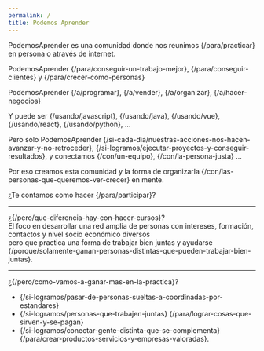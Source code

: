 ```yaml
---
permalink: /
title: Podemos Aprender
---
```


PodemosAprender es una comunidad donde nos reunimos {/para/practicar} en persona o através de internet.

PodemosAprender {/para/conseguir-un-trabajo-mejor}, {/para/conseguir-clientes} y {/para/crecer-como-personas} 

PodemosAprender {/a/programar}, {/a/vender}, {/a/organizar}, {/a/hacer-negocios}     

Y puede ser 
{/usando/javascript}, {/usando/java}, {/usando/vue}, {/usando/react}, {/usando/python}, ...

Pero sólo PodemosAprender
{/si-cada-dia/nuestras-acciones-nos-hacen-avanzar-y-no-retroceder}, {/si-logramos/ejecutar-proyectos-y-conseguir-resultados}, y conectamos {/con/un-equipo}, {/con/la-persona-justa} ...

Por eso creamos esta comunidad y la forma de organizarla {/con/las-personas-que-queremos-ver-crecer} en mente.

¿Te contamos como hacer {/para/participar}?

---

¿{/pero/que-diferencia-hay-con-hacer-cursos}?  
El foco en desarrollar una red amplia de personas 
con intereses, formación, contactos y nivel socio económico diversos  
pero que practica una forma de trabajar bien juntas y ayudarse  
{/porque/solamente-ganan-personas-distintas-que-pueden-trabajar-bien-juntas}.

---

¿{/pero/como-vamos-a-ganar-mas-en-la-practica}?  
* {/si-logramos/pasar-de-personas-sueltas-a-coordinadas-por-estandares}  
* {/si-logramos/personas-que-trabajen-juntas} {/para/lograr-cosas-que-sirven-y-se-pagan}   
* {/si-logramos/conectar-gente-distinta-que-se-complementa} {/para/crear-productos-servicios-y-empresas-valoradas}.





